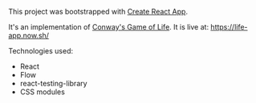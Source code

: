 This project was bootstrapped with [Create React App](https://github.com/facebook/create-react-app).

It's an implementation of [Conway's Game of Life](https://en.wikipedia.org/wiki/Conway%27s_Game_of_Life). It is live at: https://life-app.now.sh/ 

Technologies used:

- React
- Flow
- react-testing-library
- CSS modules
